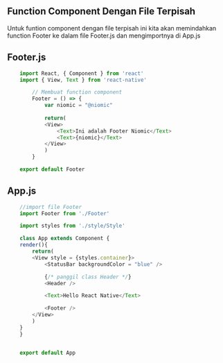 ## Function Component Dengan File Terpisah

Untuk funtion component dengan file terpisah ini kita akan memindahkan function Footer ke dalam file Footer.js dan mengimportnya di App.js

## Footer.js
```javascript
    import React, { Component } from 'react'
    import { View, Text } from 'react-native'

        // Membuat function component 
        Footer = () => {
            var niomic = "@niomic"
        
            return(
            <View>
                <Text>Ini adalah Footer Niomic</Text>
                <Text>{niomic}</Text>
            </View>
            )
        }

    export default Footer
```

## App.js
```javascript
    //import file Footer
    import Footer from './Footer'

    import styles from './style/Style'

    class App extends Component {
    render(){
        return(
        <View style = {styles.container}>
            <StatusBar backgroundColor = "blue" />

            {/* panggil class Header */}
            <Header />

            <Text>Hello React Native</Text>

            <Footer />
        </View>
        )
    }
    }


    export default App
```